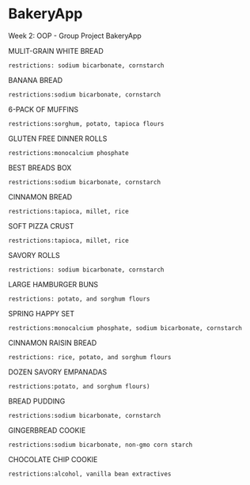 # BakeryApp
Week 2: OOP - Group Project BakeryApp


MULIT-GRAIN WHITE BREAD

	restrictions: sodium bicarbonate, cornstarch
	
BANANA BREAD

	restrictions:sodium bicarbonate, cornstarch
	
6-PACK OF MUFFINS

	restrictions:sorghum, potato, tapioca flours
GLUTEN FREE DINNER ROLLS

	restrictions:monocalcium phosphate
BEST BREADS BOX

	restrictions:sodium bicarbonate, cornstarch
CINNAMON BREAD

	restrictions:tapioca, millet, rice
SOFT PIZZA CRUST

	restrictions:tapioca, millet, rice
SAVORY ROLLS

	restrictions: sodium bicarbonate, cornstarch
LARGE HAMBURGER BUNS

	restrictions: potato, and sorghum flours
SPRING HAPPY SET

	restrictions:monocalcium phosphate, sodium bicarbonate, cornstarch
CINNAMON RAISIN BREAD

	restrictions: rice, potato, and sorghum flours
DOZEN SAVORY EMPANADAS

	restrictions:potato, and sorghum flours)
BREAD PUDDING

	restrictions:sodium bicarbonate, cornstarch
GINGERBREAD COOKIE

	restrictions:sodium bicarbonate, non-gmo corn starch
CHOCOLATE CHIP COOKIE

	restrictions:alcohol, vanilla bean extractives
